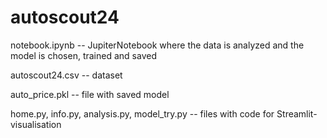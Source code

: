 # autoscout24

notebook.ipynb -- JupiterNotebook where the data is analyzed and the model is chosen, trained and saved

autoscout24.csv -- dataset

auto_price.pkl -- file with saved model

home.py, info.py, analysis.py, model_try.py -- files with code for Streamlit-visualisation
